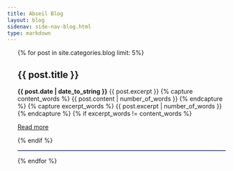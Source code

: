 ```yaml
---
title: Abseil Blog
layout: blog
sidenav: side-nav-blog.html
type: markdown
---
```


<ul>
  {% for post in site.categories.blog  limit: 5%}
    <h2>{{ post.title }}</h2>
    <b>{{ post.date | date_to_string }}</b>
    {{ post.excerpt }}
    {% capture content_words %} 
      {{ post.content | number_of_words }} 
    {% endcapture %} 
    {% capture excerpt_words %} 
      {{ post.excerpt | number_of_words }} 
    {% endcapture %} 
    {% if excerpt_words != content_words %}
    <p><a href="{{ post.url }}/#read-more" role="button">Read more</a></p>
    {% endif %}
    <hr style="height:2px;border:none;background-color: #3F51B5;" />
  {% endfor %}
</ul>